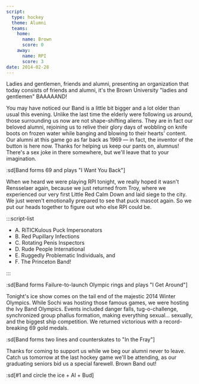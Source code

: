 ```yaml
---
script:
  type: hockey
  theme: Alumni
  teams:
    home:
      name: Brown
      score: 0
    away:
      name: RPI
      score: 3
date: 2014-02-28
---
```


Ladies and gentlemen, friends and alumni, presenting an organization that today consists of friends and alumni, it's the Brown University "ladies and gentlemen" BAAAAAND!

You may have noticed our Band is a little bit bigger and a lot older than usual this evening. Unlike the last time the elderly were following us around, those surrounding us now are not shape-shifting aliens. They are in fact our beloved alumni, rejoining us to relive their glory days of wobbling on knife boots on frozen water while banging and blowing to their hearts' content. Our alumni at this game go as far back as 1969 — in fact, the inventor of the button is here now. Thanks for helping us keep our pants on, alumnus! There's a sex joke in there somewhere, but we'll leave that to your imagination.

:sd[Band forms 69 and plays "I Want You Back"]

When we heard we were playing RPI tonight, we really hoped it wasn't Rensselaer again, because we just returned from Troy, where we experienced our very first Little Red Calm Down and laid siege to the city. We just weren't emotionally prepared to see that puck mascot again. So we put our heads together to figure out who else RPI could be.

:::script-list

- A. RiTICKulous Puck Impersonators
- B. Red Pupillary Infections
- C. Rotating Penis Inspectors
- D. Rude People International
- E. Ruggedly Problematic Individuals, and
- F. The Princeton Band!

:::

:sd[Band forms Failure-to-launch Olympic rings and plays "I Get Around"]

Tonight's ice show comes on the tail end of the majestic 2014 Winter Olympics. While Sochi was hosting those famous games, we were hosting the Ivy Band Olympics. Events included danger falls, tug-o-challenge, synchronized group phallus formation, making everything sexual... sexually, and the biggest ship competition. We returned victorious with a record-breaking 69 gold medals.

:sd[Band forms two lines and counterskates to "In the Fray"]

Thanks for coming to support us while we beg our alumni never to leave. Catch us tomorrow at the last hockey game we'll be attending, as our graduating seniors bid us a special farewell. Brown Band out!

:sd[#1 and circle the ice + Al + Bud]
